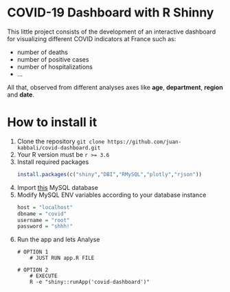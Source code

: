# COVID-19 Dashboard with R Shinny 
This little project consists of the development of an interactive dashboard for visualizing different COVID indicators
at France such as:
* number of deaths
* number of positive cases
* number of hospitalizations
* ...

All that, observed from different analyses axes like **age**, **department**, **region** and **date**.

# How to install it
1. Clone the repository ``git clone https://github.com/juan-kabbali/covid-dashboard.git``
2. Your R version must be ``r >= 3.6``
3. Install required packages
    ```r
    install.packages(c("shiny","DBI","RMySQL","plotly","rjson"))
    ```
4. Import [this](data/MySQL_db_dump.sql) MySQL database
5. Modify MySQL ENV variables according to your database instance
    ```r
    host = "localhost"
    dbname = "covid"
    username = "root"
    password = "shhh!"
    ```
6. Run the app and lets Analyse
    ```shell
    # OPTION 1
        # JUST RUN app.R FILE
    
    # OPTION 2
        # EXECUTE
        R -e "shiny::runApp('covid-dashboard')"
    ````
